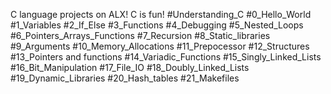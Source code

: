 C language projects on ALX!
C is fun!
#Understanding_C
#0_Hello_World
#1_Variables
#2_If_Else
#3_Functions
#4_Debugging
#5_Nested_Loops
#6_Pointers_Arrays_Functions
#7_Recursion
#8_Static_libraries
#9_Arguments
#10_Memory_Allocations
#11_Prepocessor
#12_Structures
#13_Pointers and functions
#14_Variadic_Functions
#15_Singly_Linked_Lists
#16_Bit_Manipulation
#17_File_IO
#18_Doubly_Linked_Lists
#19_Dynamic_Libraries
#20_Hash_tables
#21_Makefiles
